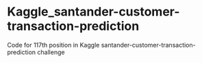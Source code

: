 # Kaggle_santander-customer-transaction-prediction
Code for 117th position in Kaggle santander-customer-transaction-prediction challenge
